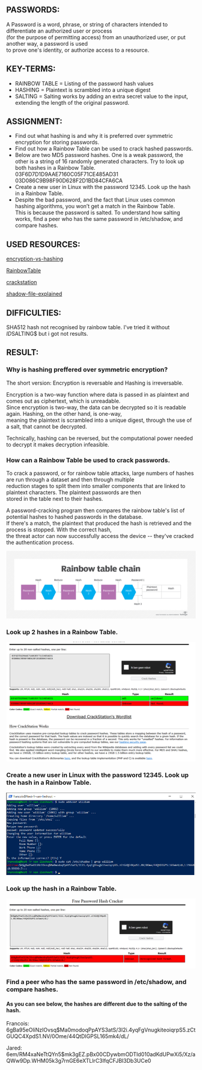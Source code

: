 ## PASSWORDS:

A Password is a word, phrase, or string of characters intended to differentiate an authorized user or process   
(for the purpose of permitting access) from an unauthorized user, or put another way, a password is used   
to prove one's identity, or authorize access to a resource.  

## KEY-TERMS:

* RAINBOW TABLE = Listing of the password hash values
* HASHING = Plaintext is scrambled into a unique digest
* SALTING = Salting works by adding an extra secret value to the input, extending the length of the original password.  

## ASSIGNMENT:

* Find out what hashing is and why it is preferred over symmetric encryption for storing passwords.  
* Find out how a Rainbow Table can be used to crack hashed passwords.  
* Below are two MD5 password hashes. One is a weak password, the other is a string of 16 randomly generated characters. Try to look up both hashes in a Rainbow Table.  
  03F6D7D1D9AAE7160C05F71CE485AD31  
  03D086C9B98F90D628F2D1BD84CFA6CA  
* Create a new user in Linux with the password 12345. Look up the hash in a Rainbow Table.  
* Despite the bad password, and the fact that Linux uses common hashing algorithms, you won’t get a match in the Rainbow Table.  
  This is because the password is salted. To understand how salting works, find a peer who has the same password in /etc/shadow, and compare hashes.  


## USED RESOURCES:

[encryption-vs-hashing](https://www.encryptionconsulting.com/education-center/encryption-vs-hashing)

[RainbowTable](https://www.techtarget.com/whatis/definition/rainbow-table)

[crackstation](https://crackstation.net/)

[shadow-file-explained](https://linuxize.com/post/etc-shadow-file/)

## DIFFICULTIES:

SHA512 hash not recognised by rainbow table. I've tried it without $ID$SALTING$ but i got not results.

## RESULT:

### Why is hashing preffered over symmetric encryption?  
The short version: Encryption is reversable and Hashing is irreversable.

Encryption is a two-way function where data is passed in as plaintext and comes out as ciphertext, which is unreadable.   
Since encryption is two-way, the data can be decrypted so it is readable again. Hashing, on the other hand, is one-way,   
meaning the plaintext is scrambled into a unique digest, through the use of a salt, that cannot be decrypted.  

Technically, hashing can be reversed, but the computational power needed to decrypt it makes decryption infeasible.  

### How can a Rainbow Table be used to crack passwords.

To crack a password, or for rainbow table attacks, large numbers of hashes are run through a dataset and then through multiple  
reduction stages to split them into smaller components that are linked to plaintext characters. The plaintext passwords are then  
stored in the table next to their hashes.  

A password-cracking program then compares the rainbow table's list of potential hashes to hashed passwords in the database.   
If there's a match, the plaintext that produced the hash is retrieved and the process is stopped. With the correct hash,   
the threat actor can now successfully access the device -- they've cracked the authentication process.

![rainbow-table](../00_includes/Security/SEC6.0_rainbowtable.png)

###  Look up 2 hashes in a Rainbow Table.  

![crack-hashes](../00_includes/Security/SEC6.1_crack-hash.png)

### Create a new user in Linux with the password 12345. Look up the hash in a Rainbow Table.  

![new-user](../00_includes/Security/SEC6.3_add-user.png)

### Look up the hash in a Rainbow Table.

![new-user-psswd-hash](../00_includes/Security/SEC6.4_hash-crack.png)

### Find a peer who has the same password in /etc/shadow, and compare hashes.

#### As you can see below, the hashes are different due to the salting of the hash.
Francois:  
$6$gBa95eOliNzIOvsq$Ma0modoqPpAYS3atS/3I2i.4yqFgVnugkiteoiqrpS5.zCtGUQC4XpdS1.NV/0Ome/44QtDIGPSL165mk4/dL/  

Jared:  
$6$em/RM4xaNeTtQYn5$mk3gEZ.pBx00CDywbmODTId010adKdUPwXi5/Xz/aQWw9Dp.WHM05k3g7rnGE6eXTLlrC3IfqCFJBI3Db3UCe0  
